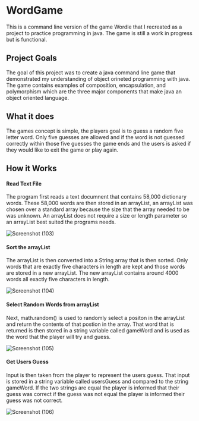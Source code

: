 # WordGame
This is a command line version of the game Wordle that I recreated as a project to practice programming in java. 
The game is still a work in progress but is functional.
## Project Goals
The goal of this project was to create a java command line game that demonstrated my understanding of object orineted programming with java. The game contains examples
of composition, encapsulation, and polymorphism which are the three major components that make java an object oriented language.

## What it does
The games concept is simple, the players goal is to guess a random five letter word. Only five guesses are allowed and if the word is not guessed correctly within 
those five guesses the game ends and the users is asked if they would like to exit the game or play again.

## How it Works

#### Read Text File
The program first reads a text documnent that contains 58,000 dictionary words. These 58,000 words are then stored in an arrayList, an arrayList was chosen over a
standard array because the size that the array needed to be was unknown. An arrayList does not require a size or length parameter so an arrayList best suited the 
programs needs.

![Screenshot (103)](https://user-images.githubusercontent.com/90748206/162023973-3d6d58a7-2719-4eda-b202-5e9c35f511c3.png)

#### Sort the arrayList
The arrayList is then converted into a String array that is then sorted. Only words that are exactly five characters in length are kept and those words are stored in a 
new arrayList. The new arrayList contains around 4000 words all exactly five characters in length.

![Screenshot (104)](https://user-images.githubusercontent.com/90748206/162024783-862b25fa-17a3-46ef-b574-54bbdfae2a22.png)

#### Select Random Words from arrayList
Next, math.random() is used to randomly select a positon in the arrayList and return the contents of that postion in the array. That word that is returned is then 
stored in a string variable called gameWord and is used as the word that the player will try and guess.

![Screenshot (105)](https://user-images.githubusercontent.com/90748206/162025913-247f65f2-59d4-4cd7-8b44-72eb70dcd462.png)

#### Get Users Guess
Input is then taken from the player to represent the users guess. That input is stored in a string variable called usersGuess and compared to the string gameWord.
If the two strings are equal the player is informed that their guess was correct if the guess was not equal the player is informed their guess was not correct.

![Screenshot (106)](https://user-images.githubusercontent.com/90748206/162028338-fed6f6ea-b3bf-4cf7-827f-921a11ae900c.png)
